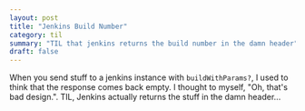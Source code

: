 ```yaml
---
layout: post
title: "Jenkins Build Number"
category: til
summary: "TIL that jenkins returns the build number in the damn header"
draft: false
---
```


When you send stuff to a jenkins instance with `buildWithParams?`, I used to think
that the response comes back empty. I thought to myself, "Oh, that's bad design.".
TIL, Jenkins actually returns the stuff in the damn header...
